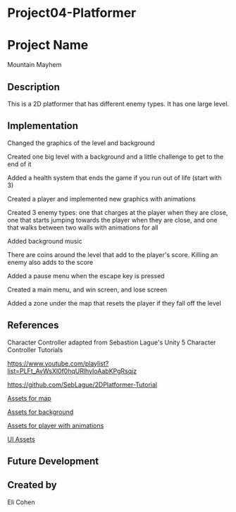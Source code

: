 # Project04-Platformer

# Project Name
Mountain Mayhem

## Description
This is a 2D platformer that has different enemy types. It has one large level.

## Implementation

Changed the graphics of the level and background

Created one big level with a background and a little challenge to get to the end of it

Added a health system that ends the game if you run out of life (start with 3)

Created a player and implemented new graphics with animations

Created 3 enemy types: one that charges at the player when they are close, one that starts jumping towards the player when they are close, and one that walks between two walls with animations for all

Added background music

There are coins around the level that add to the player's score. Killing an enemy also adds to the score

Added a pause menu when the escape key is pressed

Created a main menu, and win screen, and lose screen

Added a zone under the map that resets the player if they fall off the level

## References

Character Controller adapted from Sebastion Lague's Unity 5 Character Controller Tutorials

https://www.youtube.com/playlist?list=PLFt_AvWsXl0f0hqURlhyIoAabKPgRsqjz

https://github.com/SebLague/2DPlatformer-Tutorial

[Assets for map](https://www.kenney.nl/assets/tiny-town](https://www.kenney.nl/assets/pixel-platformer-farm-expansion)https://www.kenney.nl/assets/pixel-platformer-farm-expansion)

[Assets for background](https://assetstore.unity.com/packages/2d/environments/free-2d-cartoon-parallax-background-205812)

[Assets for player with animations](https://grafxkid.itch.io/sprite-pack-8)

[UI Assets](https://www.kenney.nl/assets/ui-pack)

## Future Development

## Created by
Eli Cohen
